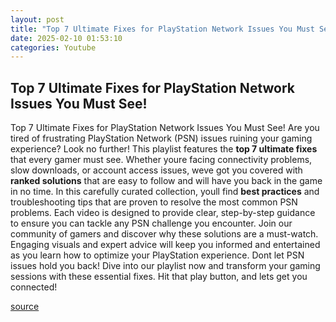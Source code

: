 ```yaml
---
layout: post
title: "Top 7 Ultimate Fixes for PlayStation Network Issues You Must See!"
date: 2025-02-10 01:53:10
categories: Youtube
---
```


## Top 7 Ultimate Fixes for PlayStation Network Issues You Must See!

Top 7 Ultimate Fixes for PlayStation Network Issues You Must See!
Are you tired of frustrating PlayStation Network (PSN) issues ruining your gaming experience? Look no further! This playlist features the **top 7 ultimate fixes** that every gamer must see. Whether youre facing connectivity problems, slow downloads, or account access issues, weve got you covered with **ranked solutions** that are easy to follow and will have you back in the game in no time.
In this carefully curated collection, youll find **best practices** and troubleshooting tips that are proven to resolve the most common PSN problems. Each video is designed to provide clear, step-by-step guidance to ensure you can tackle any PSN challenge you encounter. 
Join our community of gamers and discover why these solutions are a must-watch. Engaging visuals and expert advice will keep you informed and entertained as you learn how to optimize your PlayStation experience. 
Dont let PSN issues hold you back! Dive into our playlist now and transform your gaming sessions with these essential fixes. Hit that play button, and lets get you connected!

[source](https://www.youtube.com/playlist?list=PLPLm7JtBkXtwqAOd7UhwKCBfs9RQ5GmhX)